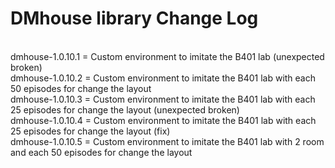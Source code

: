 # DMhouse library Change Log

<br> dmhouse-1.0.10.1 = Custom environment to imitate the B401 lab (unexpected broken)
<br> dmhouse-1.0.10.2 = Custom environment to imitate the B401 lab with each 50 episodes for change the layout
<br> dmhouse-1.0.10.3 = Custom environment to imitate the B401 lab with each 25 episodes for change the layout (unexpected broken)
<br> dmhouse-1.0.10.4 = Custom environment to imitate the B401 lab with each 25 episodes for change the layout (fix)
<br> dmhouse-1.0.10.5 = Custom environment to imitate the B401 lab with 2 room and each 50 episodes for change the layout